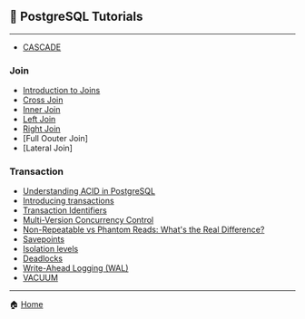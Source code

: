 ## 🐘 PostgreSQL Tutorials

---

- [CASCADE](./cascade/cascade.md)

### Join

- [Introduction to Joins](./join/1_Introduction_to_Joins.md)
- [Cross Join](./join/2_cross_join.md)
- [Inner Join](./join/3_Inner_Join.md)
- [Left Join](./join/4_Left_Join.md)
- [Right Join](./join/5_Right_Join.md)
- [Full Oouter Join]
- [Lateral Join]

### Transaction
 
- [Understanding ACID in PostgreSQL](./transaction/0_Understanding_ACID_in_PostgreSQL.md)
- [Introducing transactions](./transaction/1_Introducing_transactions.md)
- [Transaction Identifiers](./transaction/2_transaction_identifiers.md)
- [Multi-Version Concurrency Control](./transaction/3_Multi_Version_Concurrency_Control.md)
- [Non-Repeatable vs Phantom Reads: What's the Real Difference?](./transaction/4_Non_Repeatable_vs_Phantom_Reads.md)
- [Savepoints](./transaction/5_Savepoints.md)
- [Isolation levels](./transaction/6_Isolation_levels.md)
- [Deadlocks](./transaction/7_Deadlocks.md) 
- [Write-Ahead Logging (WAL)](./transaction/8_Write_Ahead_Logging.md) 
- [VACUUM](./transaction/9_VACUUM.md)

---

🏠 [Home](./../README.md)
